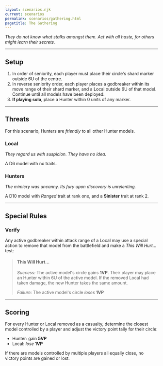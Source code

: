 ```yaml
---
layout: scenarios.njk
current: scenarios
permalink: scenarios/gathering.html
pagetitle: The Gathering
---
```

_They do not know what stalks amongst them. Act with all haste, for others might learn their secrets._

<hr id="setup" />

## Setup

1. In order of seniority, each player must place their circle's shard marker outside 6U of the centre.
2. In reverse seniority order, each player places a godbreaker within its move range of their shard marker, and a Local outside 6U of that model. Continue until all models have been deployed.
3. **If playing solo**, place a Hunter within 0 units of any marker.

<hr id="threats" />

## Threats
For this scenario, Hunters are _friendly_ to all other Hunter models.

### Local
_They regard us with suspicion. They have no idea._

A D6 model with no traits.

### Hunters
_The mimicry was uncanny. Its fury upon discovery is unrelenting._

A D10 model with _Ranged_ trait at rank one, and a **Sinister** trait at rank 2.

<hr id="special-rules" />

## Special Rules

### Verify
Any active godbreaker within attack range of a Local may use a special action to remove that model from the battlefield and make a _This Will Hurt..._ test:

> #### This Will Hurt...
> _Success:_ The active model's circle gains **1VP**. Their player may place an Hunter within 6U of the active model. If the removed Local had taken damage, the new Hunter takes the same amount.
>
> _Failure:_ The active model's circle _loses_ **1VP**

<hr id="scoring" />

## Scoring
For every Hunter or Local removed as a casualty, determine the closest model controlled by a player and adjust the victory point tally for their circle:

- Hunter: gain **5VP**
- Local: _lose_ **1VP**

If there are models controlled by multiple players all equally close, no victory points are gained or lost.
